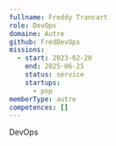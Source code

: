```yaml
---
fullname: Freddy Trancart
role: DevOps
domaine: Autre
github: FredDevOps
missions:
  - start: 2023-02-20
    end: 2025-06-25
    status: service
    startups:
      - pop
memberType: autre
competences: []
---
```

DevOps